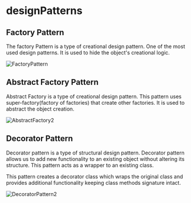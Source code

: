 # designPatterns

## Factory Pattern

The factory Pattern is a type of creational design pattern. 
One of the most used design patterns.
It is used to hide the object's creational logic.

![FactoryPattern](https://github.com/sid-shaha/designPatterns/assets/120220394/28fe01ee-9e65-4dc0-b7dd-748dde71aa96)


## Abstract Factory Pattern

Abstract Factory is a type of creational design pattern.
This pattern uses super-factory(factory of factories) that create other factories.
It is used to abstract the object creation.

![AbstractFactory2](https://github.com/sid-shaha/designPatterns/assets/120220394/e9ecb40a-5367-4a0d-9cdf-9b5aaf0d5dd1)


## Decorator Pattern

Decorator pattern is a type of structural design pattern. 
Decorator pattern allows us to add new functionality to an existing object without altering its structure. 
This pattern acts as a wrapper to an existing class.

This pattern creates a decorator class which wraps the original class and provides additional functionality keeping class methods signature intact.


![DecoratorPattern2](https://github.com/sid-shaha/designPatterns/assets/120220394/9072e7e6-c82b-406c-b00a-8173130dc41f)
